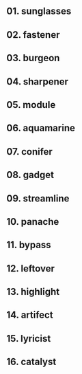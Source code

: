 ## 01. sunglasses

## 02. fastener

## 03. burgeon

## 04. sharpener

## 05. module

## 06. aquamarine

## 07. conifer

## 08. gadget

## 09. streamline

## 10. panache

## 11. bypass

## 12. leftover

## 13. highlight

## 14. artifect

## 15. lyricist

## 16. catalyst

